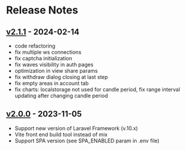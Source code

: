 # Release Notes

## [v2.1.1](https://github.com/BuyOwnEx/BOEClient/compare/v.2.0.0...v.2.1.1) - 2024-02-14


- code refactoring
- fix multiple ws connections
- fix captcha initialization
- fix waves visibility in auth pages
- optimization in view share params
- fix withdraw dialog closing at last step
- fix empty areas in account tab
- fix charts: localstorage not used for candle period, fix range interval updating after changing candle period


## [v2.0.0](https://github.com/BuyOwnEx/BOEClient/compare/v.1.0.4...v.2.0.0) - 2023-11-05

- Support new version of Laravel Framework (v.10.x)
- Vite front end build tool instead of mix
- Support SPA version (see SPA_ENABLED param in .env file)